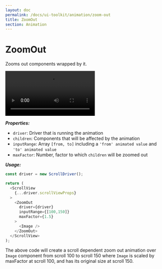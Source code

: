 ```yaml
---
layout: doc
permalink: /docs/ui-toolkit/animation/zoom-out
title: ZoomOut
section: Animation
---
```


# ZoomOut

Zooms out components wrapped by it.

<div class="video-screen">
  <video width="280" loop autoplay>
    <source src="/video/examples/04 zoom in and out.webm" type="video/webm">
    <source src="/video/examples/04 zoom in and out.mp4" type="video/mp4">
  </video>
</div>

***Properties:***

- `driver`: Driver that is running the animation
- `children`: Components that will be affected by the animation
- `inputRange`: Array `[from, to]` including a `'from' animated value` and `'to' animated value`
- `maxFactor`: Number, factor to which `children` will be zoomed out

***Usage:***

```javascript
const driver = new ScrollDriver();

return (
  <ScrollView
    {...driver.scrollViewProps}
  >
    <ZoomOut
      driver={driver}
      inputRange={[100,150]}
      maxFactor={1.5}
    >
      <Image />
    </ZoomOut>
  </ScrollView>
);
```

The above code will create a scroll dependent zoom out animation over `Image` component from scroll 100 to scroll 150 where `Image` is scaled by maxFactor at scroll 100, and has its original size at scroll 150.
